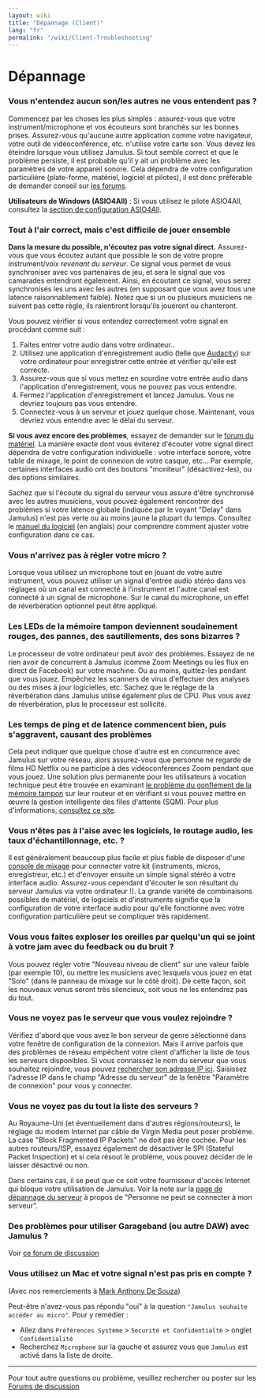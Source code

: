 ```yaml
---
layout: wiki
title: "Dépannage (Client)"
lang: "fr"
permalink: "/wiki/Client-Troubleshooting"
---
```


# Dépannage

### Vous n'entendez aucun son/les autres ne vous entendent pas ?
Commencez par les choses les plus simples : assurez-vous que votre instrument/microphone et vos écouteurs sont branchés sur les bonnes prises. Assurez-vous qu'aucune autre application comme votre navigateur, votre outil de vidéoconférence, etc. n'utilise votre carte son. Vous devez les éteindre lorsque vous utilisez Jamulus. Si tout semble correct et que le problème persiste, il est probable qu'il y ait un problème avec les paramètres de votre appareil sonore. Cela dépendra de votre configuration particulière (plate-forme, matériel, logiciel et pilotes), il est donc préférable de demander conseil sur [les forums](https://sourceforge.net/p/llcon/discussion/software/).

**Utilisateurs de Windows (ASIO4All)** : Si vous utilisez le pilote ASIO4All, consultez la [section de configuration ASIO4All](Installation-for-Windows#configuration-de-asio4all).

### Tout à l'air correct, mais c'est difficile de jouer ensemble

**Dans la mesure du possible, n'écoutez pas votre signal direct.** Assurez-vous que vous écoutez autant que possible le son de votre propre instrument/voix _revenant du serveur_. Ce signal vous permet de vous synchroniser avec vos partenaires de jeu, et sera le signal que vos camarades entendront également. Ainsi, en écoutant ce signal, vous serez synchronisés les uns avec les autres (en supposant que vous avez tous une latence raisonnablement faible). Notez que si un ou plusieurs musiciens ne suivent pas cette règle, ils ralentiront lorsqu'ils joueront ou chanteront.

Vous pouvez vérifier si vous entendez correctement votre signal en procédant comme suit :

1. Faites entrer votre audio dans votre ordinateur..
1. Utilisez une application d'enregistrement audio (telle que [Audacity](https://www.audacityteam.org/)) sur votre ordinateur pour enregistrer cette entrée et vérifier qu'elle est correcte.
1. Assurez-vous que si vous mettez en sourdine votre entrée audio dans l'application d'enregistrement, vous ne pouvez pas vous entendre.
1. Fermez l'application d'enregistrement et lancez Jamulus. Vous ne devriez toujours pas vous entendre.
1. Connectez-vous à un serveur et jouez quelque chose. Maintenant, vous devriez vous entendre avec le délai du serveur.

**Si vous avez encore des problèmes**, essayez de demander sur le [forum du matériel](https://sourceforge.net/p/llcon/discussion/hardware/). La manière exacte dont vous éviterez d'écouter votre signal direct dépendra de votre configuration individuelle : votre interface sonore, votre table de mixage, le point de connexion de votre casque, etc... Par exemple, certaines interfaces audio ont des boutons "moniteur" (désactivez-les), ou des options similaires.

Sachez que si l'écoute du signal du serveur vous assure d'être synchronisé avec les autres musiciens, vous pouvez également rencontrer des problèmes si votre latence globale (indiquée par le voyant "Delay" dans Jamulus) n'est pas verte ou au moins jaune la plupart du temps. Consultez le [manuel du logiciel](https://github.com/corrados/jamulus/blob/master/src/res/homepage/manual.md) (en anglais) pour comprendre comment ajuster votre configuration dans ce cas.  

### Vous n'arrivez pas à régler votre micro ?

Lorsque vous utilisez un microphone tout en jouant de votre autre instrument, vous pouvez utiliser un signal d'entrée audio stéréo dans vos réglages où un canal est connecté à l'instrument et l'autre canal est connecté à un signal de microphone. Sur le canal du microphone, un effet de réverbération optionnel peut être appliqué.

### Les LEDs de la mémoire tampon deviennent soudainement rouges, des pannes, des sautillements, des sons bizarres ?

Le processeur de votre ordinateur peut avoir des problèmes. Essayez de ne rien avoir de concurrent à Jamulus (comme Zoom Meetings ou les flux en direct de Facebook) sur votre machine. Ou au moins, quittez-les pendant que vous jouez. Empêchez les scanners de virus d'effectuer des analyses ou des mises à jour logicielles, etc. Sachez que le réglage de la réverbération dans Jamulus utilise également plus de CPU. Plus vous avez de réverbération, plus le processeur est sollicité.

### Les temps de ping et de latence commencent bien, puis s'aggravent, causant des problèmes

Cela peut indiquer que quelque chose d'autre est en concurrence avec Jamulus sur votre réseau, alors assurez-vous que personne ne regarde de films HD Netflix ou ne participe à des vidéoconférences Zoom pendant que vous jouez. Une solution plus permanente pour les utilisateurs à vocation technique peut être trouvée en examinant [le problème du gonflement de la mémoire tampon](https://www.bufferbloat.net/projects/bloat/wiki/) sur leur routeur et en vérifiant si vous pouvez mettre en œuvre la gestion intelligente des files d'attente (SQM). Pour plus d'informations, [consultez ce site](https://www.bufferbloat.net/projects/bloat/wiki/What_can_I_do_about_Bufferbloat/).

### Vous n'êtes pas à l'aise avec les logiciels, le routage audio, les taux d'échantillonnage, etc. ?

Il est généralement beaucoup plus facile et plus fiable de disposer d'une [console de mixage](https://www.thomann.de/pics/bdb/191244/7355025_800.jpg) pour connecter votre kit (instruments, micros, enregistreur, etc.) et d'envoyer ensuite un simple signal stéréo à votre interface audio. Assurez-vous cependant d'écouter le son résultant du serveur Jamulus via votre ordinateur !). La grande variété de combinaisons possibles de matériel, de logiciels et d'instruments signifie que la configuration de votre interface audio pour qu'elle fonctionne avec votre configuration particulière peut se compliquer très rapidement.

### Vous vous faites exploser les oreilles par quelqu'un qui se joint à votre jam avec du feedback ou du bruit ?

Vous pouvez régler votre "Nouveau niveau de client" sur une valeur faible (par exemple 10), ou mettre les musiciens avec lesquels vous jouez en état "Solo" (dans le panneau de mixage sur le côté droit). De cette façon, soit les nouveaux venus seront très silencieux, soit vous ne les entendrez pas du tout. 

### Vous ne voyez pas le serveur que vous voulez rejoindre ?

Vérifiez d'abord que vous avez le bon serveur de genre sélectionné dans votre fenêtre de configuration de la connexion. Mais il arrive parfois que des problèmes de réseau empêchent votre client d'afficher la liste de tous les serveurs disponibles. Si vous connaissez le nom du serveur que vous souhaitez rejoindre, vous pouvez [rechercher son adresse IP ici](http://jamulus.softins.co.uk/). Saisissez l'adresse IP dans le champ "Adresse du serveur" de la fenêtre "Paramètre de connexion" pour vous y connecter. 

### Vous ne voyez pas du tout la liste des serveurs ?

Au Royaume-Uni (et éventuellement dans d'autres régions/routeurs), le réglage du modem Internet par câble de Virgin Media peut poser problème. La case "Block Fragmented IP Packets" ne doit pas être cochée. Pour les autres routeurs/ISP, essayez également de désactiver le SPI (Stateful Packet Inspection) et si cela résout le problème, vous pouvez décider de le laisser désactivé ou non.

Dans certains cas, il se peut que ce soit votre fournisseur d'accès Internet qui bloque votre utilisation de Jamulus. Voir la note sur la [page de dépannage du serveur](Server-Troubleshooting#nobody-can-connect-to-my-server---but-i-can-connect-local) à propos de "Personne ne peut se connecter à mon serveur".

### Des problèmes pour utiliser Garageband (ou autre DAW) avec Jamulus ? 

Voir [ce forum de discussion](https://sourceforge.net/p/llcon/discussion/533517/thread/d3dd58eedc/#b994)

### Vous utilisez un Mac et votre signal n'est pas pris en compte ?

(Avec nos remerciements à [Mark Anthony De Souza](https://www.facebook.com/groups/619274602254947/permalink/765122847670121/?comment_id=765525034296569))

Peut-être n'avez-vous pas répondu "oui" à la question `"Jamulus souhaite accéder au micro"`.  Pour y remédier :
* Allez dans `Préférences Système` > `Securité et Confidentialté` > onglet `Confidentialité`
* Recherchez `Microphone` sur la gauche et assurez vous que `Jamulus` est activé dans la liste de droite.

***

Pour tout autre questions ou problème, veuillez rechercher ou poster sur les [Forums de discussion](https://sourceforge.net/p/llcon/discussion/software/)

